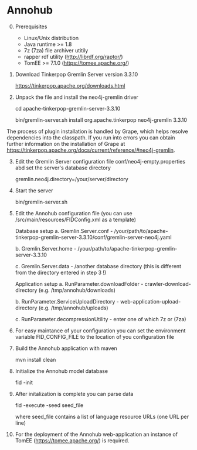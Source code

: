# Annohub

0. Prerequisites

   * Linux/Unix distribution</br>
   * Java runtime >= 1.8</br>
   * 7z (7za) file archiver utitily</br>
   * rapper rdf utility (http://librdf.org/raptor/)</br>
   * TomEE >= 7.1.0  (https://tomee.apache.org/)</br>

1. Download Tinkerpop Gremlin Server version 3.3.10

   https://tinkerpop.apache.org/downloads.html


2. Unpack the file and install the neo4j-gremlin driver

   cd apache-tinkerpop-gremlin-server-3.3.10 

   bin/gremlin-server.sh install org.apache.tinkerpop neo4j-gremlin 3.3.10


The process of plugin installation is handled by Grape, which helps resolve dependencies into the classpath. If you run into errors you can obtain further information on the installation of Grape at https://tinkerpop.apache.org/docs/current/reference/#neo4j-gremlin.


3. Edit the Gremlin Server configuration file conf/neo4j-empty.properties abd set the server's database directory

   gremlin.neo4j.directory=/your/server/directory


4. Start the server

   bin/gremlin-server.sh


5. Edit the Annohub configuration file (you can use /src/main/resources/FIDConfig.xml as a template)

   Database setup
   a. Gremlin.Server.conf - /your/path/to/apache-tinkerpop-gremlin-server-3.3.10/conf/gremlin-server-neo4j.yaml

   b. Gremlin.Server.home - /your/path/to/apache-tinkerpop-gremlin-server-3.3.10

   c. Gremlin.Server.data - /another database directory (this is different from the directory entered in step 3 !)

   Application setup
   a. RunParameter.downloadFolder - crawler-download-directory (e.g. /tmp/annohub/downloads)

   b. RunParameter.ServiceUploadDirectory - web-application-upload-directory (e.g. /tmp/annohub/uploads)

   c. RunParameter.decompressionUtility - enter one of which 7z or (7za) 


6. For easy maintance of your configuration you can set the environment variable FID_CONFIG_FILE to the location of you configuration file 


7. Build the Annohub application with maven

   mvn install clean


8. Initialize the Annohub model database

   fid -init

9. After initalization is complete you can parse data 

   fid -execute -seed seed_file 

   where seed_file contains a list of language resource URLs (one URL per line)


10. For the deployment of the Annohub web-application an instance of TomEE (https://tomee.apache.org/) is required. 

 
